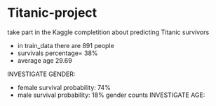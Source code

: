 # Titanic-project
take part in the Kaggle completition about predicting Titanic survivors
- in train_data there are 891 people
- survivals percentage= 38%
- average age 29.69

INVESTIGATE GENDER:
- female survival probability: 74%
- male survival probability: 18%
gender counts
INVESTIGATE AGE:

